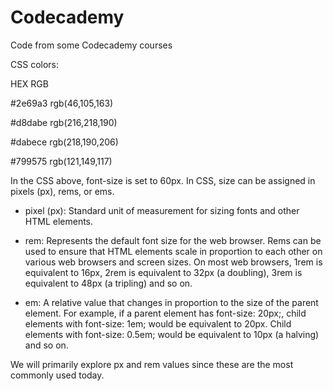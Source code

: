 # Codecademy
Code from some Codecademy courses

CSS colors:

HEX 	    RGB

\#2e69a3 	rgb(46,105,163)

\#d8dabe 	rgb(216,218,190)

\#dabece 	rgb(218,190,206)

\#799575 	rgb(121,149,117)

In the CSS above, font-size is set to 60px. In CSS, size can be assigned in pixels (px), rems, or ems.

- pixel (px): Standard unit of measurement for sizing fonts and other HTML elements.

- rem: Represents the default font size for the web browser. Rems can be used to ensure that HTML elements scale in proportion to each other on various web browsers and screen sizes. On most web browsers, 1rem is equivalent to 16px, 2rem is equivalent to 32px (a doubling), 3rem is equivalent to 48px (a tripling) and so on.

- em: A relative value that changes in proportion to the size of the parent element. For example, if a parent element has font-size: 20px;, child elements with font-size: 1em; would be equivalent to 20px. Child elements with font-size: 0.5em; would be equivalent to 10px (a halving) and so on.

We will primarily explore px and rem values since these are the most commonly used today. 
